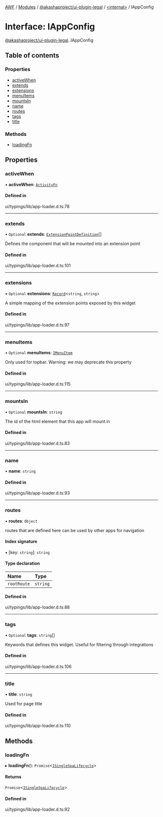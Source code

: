 [AWF](../README.md) / [Modules](../modules.md) / [@akashaproject/ui-plugin-legal](../modules/akashaproject_ui_plugin_legal.md) / [<internal\>](../modules/akashaproject_ui_plugin_legal._internal_.md) / IAppConfig

# Interface: IAppConfig

[@akashaproject/ui-plugin-legal](../modules/akashaproject_ui_plugin_legal.md).[<internal>](../modules/akashaproject_ui_plugin_legal._internal_.md).IAppConfig

## Table of contents

### Properties

- [activeWhen](akashaproject_ui_plugin_legal._internal_.IAppConfig.md#activewhen)
- [extends](akashaproject_ui_plugin_legal._internal_.IAppConfig.md#extends)
- [extensions](akashaproject_ui_plugin_legal._internal_.IAppConfig.md#extensions)
- [menuItems](akashaproject_ui_plugin_legal._internal_.IAppConfig.md#menuitems)
- [mountsIn](akashaproject_ui_plugin_legal._internal_.IAppConfig.md#mountsin)
- [name](akashaproject_ui_plugin_legal._internal_.IAppConfig.md#name)
- [routes](akashaproject_ui_plugin_legal._internal_.IAppConfig.md#routes)
- [tags](akashaproject_ui_plugin_legal._internal_.IAppConfig.md#tags)
- [title](akashaproject_ui_plugin_legal._internal_.IAppConfig.md#title)

### Methods

- [loadingFn](akashaproject_ui_plugin_legal._internal_.IAppConfig.md#loadingfn)

## Properties

### activeWhen

• **activeWhen**: [`ActivityFn`](../modules/akashaproject_ui_plugin_legal._internal_.md#activityfn)

#### Defined in

ui/typings/lib/app-loader.d.ts:78

___

### extends

• `Optional` **extends**: [`ExtensionPointDefinition`](akashaproject_ui_plugin_legal._internal_.ExtensionPointDefinition.md)[]

Defines the component that will be mounted into an extension point

#### Defined in

ui/typings/lib/app-loader.d.ts:101

___

### extensions

• `Optional` **extensions**: [`Record`](../modules/akashaproject_ui_plugin_legal._internal_.md#record)<`string`, `string`\>

A simple mapping of the extension points exposed by this widget

#### Defined in

ui/typings/lib/app-loader.d.ts:97

___

### menuItems

• `Optional` **menuItems**: [`IMenuItem`](akashaproject_ui_plugin_legal._internal_.IMenuItem.md)

Only used for topbar.
Warning: we may deprecate this property

#### Defined in

ui/typings/lib/app-loader.d.ts:115

___

### mountsIn

• `Optional` **mountsIn**: `string`

The id of the html element
that this app will mount in

#### Defined in

ui/typings/lib/app-loader.d.ts:83

___

### name

• **name**: `string`

#### Defined in

ui/typings/lib/app-loader.d.ts:93

___

### routes

• **routes**: `Object`

routes that are defined here can be used
by other apps for navigation

#### Index signature

▪ [key: `string`]: `string`

#### Type declaration

| Name | Type |
| :------ | :------ |
| `rootRoute` | `string` |

#### Defined in

ui/typings/lib/app-loader.d.ts:88

___

### tags

• `Optional` **tags**: `string`[]

Keywords that defines this widget.
Useful for filtering through integrations

#### Defined in

ui/typings/lib/app-loader.d.ts:106

___

### title

• **title**: `string`

Used for page title

#### Defined in

ui/typings/lib/app-loader.d.ts:110

## Methods

### loadingFn

▸ **loadingFn**(): `Promise`<[`ISingleSpaLifecycle`](akashaproject_ui_plugin_legal._internal_.ISingleSpaLifecycle.md)\>

#### Returns

`Promise`<[`ISingleSpaLifecycle`](akashaproject_ui_plugin_legal._internal_.ISingleSpaLifecycle.md)\>

#### Defined in

ui/typings/lib/app-loader.d.ts:92
